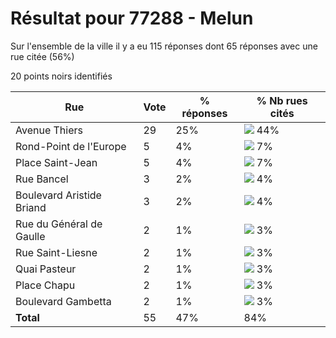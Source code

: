 # Résultat pour 77288 - Melun

Sur l'ensemble de la ville il y a eu 115 réponses dont 65 réponses avec une rue citée (56%)

20 points noirs identifiés

| Rue | Vote | % réponses | % Nb rues cités|
|-----|------|------------|----------------|
| Avenue Thiers | 29 | 25% | <img src="../../img/bar_44.gif" />&nbsp;44%|
| Rond-Point de l'Europe | 5 | 4% | <img src="../../img/bar_7.gif" />&nbsp;7%|
| Place Saint-Jean | 5 | 4% | <img src="../../img/bar_7.gif" />&nbsp;7%|
| Rue Bancel | 3 | 2% | <img src="../../img/bar_4.gif" />&nbsp;4%|
| Boulevard Aristide Briand | 3 | 2% | <img src="../../img/bar_4.gif" />&nbsp;4%|
| Rue du Général de Gaulle | 2 | 1% | <img src="../../img/bar_3.gif" />&nbsp;3%|
| Rue Saint-Liesne | 2 | 1% | <img src="../../img/bar_3.gif" />&nbsp;3%|
| Quai Pasteur | 2 | 1% | <img src="../../img/bar_3.gif" />&nbsp;3%|
| Place Chapu | 2 | 1% | <img src="../../img/bar_3.gif" />&nbsp;3%|
| Boulevard Gambetta | 2 | 1% | <img src="../../img/bar_3.gif" />&nbsp;3%|
| **Total** | 55 | 47% | 84%|
